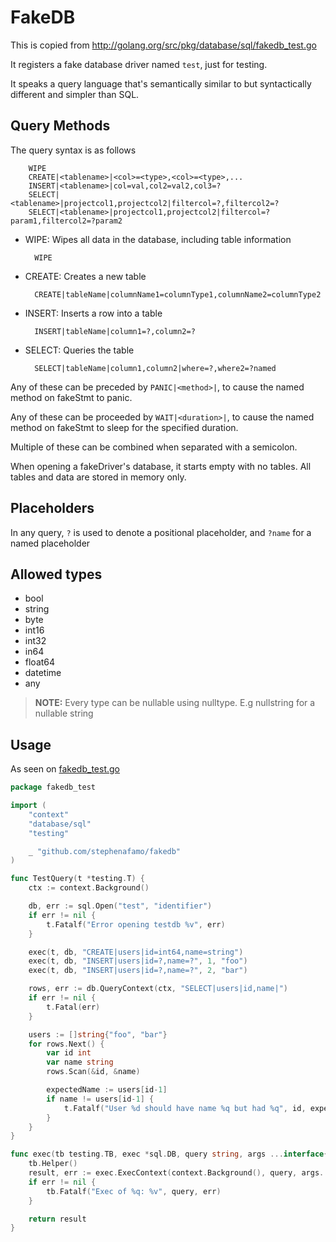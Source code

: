 # FakeDB

This is copied from <http://golang.org/src/pkg/database/sql/fakedb_test.go>

It registers a fake database driver named `test`, just for testing.

It speaks a query language that's semantically similar to but
syntactically different and simpler than SQL.

## Query Methods

The query syntax is as follows

        WIPE
        CREATE|<tablename>|<col>=<type>,<col>=<type>,...
        INSERT|<tablename>|col=val,col2=val2,col3=?
        SELECT|<tablename>|projectcol1,projectcol2|filtercol=?,filtercol2=?
        SELECT|<tablename>|projectcol1,projectcol2|filtercol=?param1,filtercol2=?param2

* WIPE: Wipes all data in the database, including table information

        WIPE

* CREATE: Creates a new table

        CREATE|tableName|columnName1=columnType1,columnName2=columnType2

* INSERT: Inserts a row into a table

        INSERT|tableName|column1=?,column2=?

* SELECT: Queries the table

        SELECT|tableName|column1,column2|where=?,where2=?named

Any of these can be preceded by `PANIC|<method>|`, to cause the
named method on fakeStmt to panic.

Any of these can be proceeded by `WAIT|<duration>|`, to cause the
named method on fakeStmt to sleep for the specified duration.

Multiple of these can be combined when separated with a semicolon.

When opening a fakeDriver's database, it starts empty with no
tables. All tables and data are stored in memory only.

## Placeholders

In any query, `?` is used to denote a positional placeholder, and `?name` for a named placeholder

## Allowed types

* bool
* string
* byte
* int16
* int32
* in64
* float64
* datetime
* any

> **NOTE:** Every type can be nullable using nulltype. E.g nullstring for a nullable string

## Usage

As seen on [fakedb_test.go](fakedb_test.go)

```go
package fakedb_test

import (
    "context"
    "database/sql"
    "testing"

    _ "github.com/stephenafamo/fakedb"
)

func TestQuery(t *testing.T) {
    ctx := context.Background()

    db, err := sql.Open("test", "identifier")
    if err != nil {
        t.Fatalf("Error opening testdb %v", err)
    }

    exec(t, db, "CREATE|users|id=int64,name=string")
    exec(t, db, "INSERT|users|id=?,name=?", 1, "foo")
    exec(t, db, "INSERT|users|id=?,name=?", 2, "bar")

    rows, err := db.QueryContext(ctx, "SELECT|users|id,name|")
    if err != nil {
        t.Fatal(err)
    }

    users := []string{"foo", "bar"}
    for rows.Next() {
        var id int
        var name string
        rows.Scan(&id, &name)

        expectedName := users[id-1]
        if name != users[id-1] {
            t.Fatalf("User %d should have name %q but had %q", id, expectedName, name)
        }
    }
}

func exec(tb testing.TB, exec *sql.DB, query string, args ...interface{}) sql.Result {
    tb.Helper()
    result, err := exec.ExecContext(context.Background(), query, args...)
    if err != nil {
        tb.Fatalf("Exec of %q: %v", query, err)
    }

    return result
}
```
